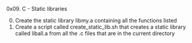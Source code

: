 0x09. C - Static libraries

0. Create the static library libmy.a containing all the functions listed
1. Create a script called create_static_lib.sh that creates a static library called liball.a from all the .c files that are in the current directory
